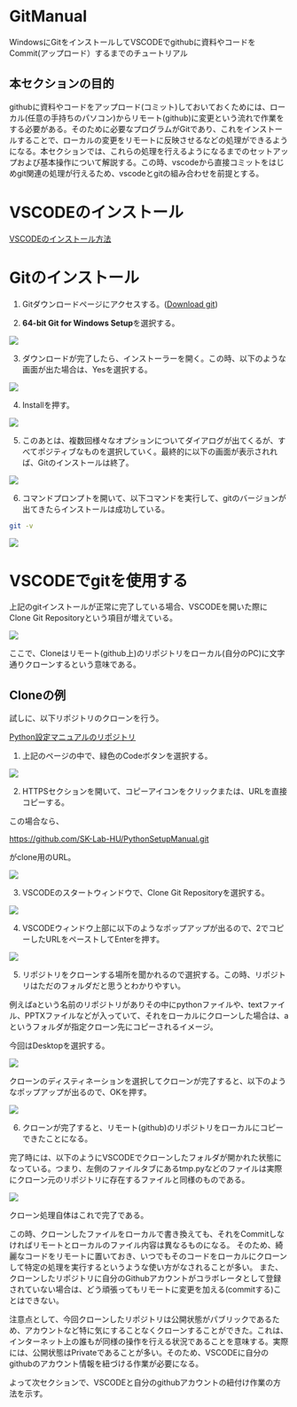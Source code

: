 # GitManual
WindowsにGitをインストールしてVSCODEでgithubに資料やコードをCommit(アップロード）するまでのチュートリアル

## 本セクションの目的

githubに資料やコードをアップロード(コミット)しておいておくためには、ローカル(任意の手持ちのパソコン)からリモート(github)に変更という流れで作業をする必要がある。そのために必要なプログラムがGitであり、これをインストールすることで、ローカルの変更をリモートに反映させるなどの処理ができるようになる。本セクションでは、これらの処理を行えるようになるまでのセットアップおよび基本操作について解説する。この時、vscodeから直接コミットをはじめgit関連の処理が行えるため、vscodeとgitの組み合わせを前提とする。


# VSCODEのインストール

[VSCODEのインストール方法](https://github.com/SK-Lab-HU/PythonSetupManual)

# Gitのインストール

1. Gitダウンロードページにアクセスする。([Download git](https://git-scm.com/download/win))

2. <b>64-bit Git for Windows Setup</b>を選択する。

![](images/git_downloadpage.png)

3. ダウンロードが完了したら、インストーラーを開く。この時、以下のような画面が出た場合は、Yesを選択する。

![](images/win_conf.png)

4. Installを押す。

![](images/1.png)

5. このあとは、複数回様々なオプションについてダイアログが出てくるが、すべてポジティブなものを選択していく。最終的に以下の画面が表示されれば、Gitのインストールは終了。

![](images/2.png)

6. コマンドプロンプトを開いて、以下コマンドを実行して、gitのバージョンが出てきたらインストールは成功している。

```Bash
git -v
```

![](images/3.png)

# VSCODEでgitを使用する

上記のgitインストールが正常に完了している場合、VSCODEを開いた際にClone Git Repositoryという項目が増えている。

![](images/vscode_st.png)

ここで、Cloneはリモート(github上)のリポジトリをローカル(自分のPC)に文字通りクローンするという意味である。

## Cloneの例

試しに、以下リポジトリのクローンを行う。

[Python設定マニュアルのリポジトリ](https://github.com/SK-Lab-HU/PythonSetupManual)

1. 上記のページの中で、緑色のCodeボタンを選択する。

![](images/PS.png)

2. HTTPSセクションを開いて、コピーアイコンをクリックまたは、URLを直接コピーする。

この場合なら、

https://github.com/SK-Lab-HU/PythonSetupManual.git

がclone用のURL。


![](images/Clone.png)

3. VSCODEのスタートウィンドウで、Clone Git Repositoryを選択する。

![](images/vscode_st.png)

4. VSCODEウィンドウ上部に以下のようなポップアップが出るので、2でコピーしたURLをペーストしてEnterを押す。

![](images/clone2.png)

5. リポジトリをクローンする場所を聞かれるので選択する。この時、リポジトリはただのフォルダだと思うとわかりやすい。

例えばaという名前のリポジトリがありその中にpythonファイルや、textファイル、PPTXファイルなどが入っていて、それをローカルにクローンした場合は、aというフォルダが指定クローン先にコピーされるイメージ。

今回はDesktopを選択する。

![](images/Sel.png)

クローンのディスティネーションを選択してクローンが完了すると、以下のようなポップアップが出るので、OKを押す。

![](images/Dialog1.png)

6. クローンが完了すると、リモート(github)のリポジトリをローカルにコピーできたことになる。

完了時には、以下のようにVSCODEでクローンしたフォルダが開かれた状態になっている。つまり、左側のファイルタブにあるtmp.pyなどのファイルは実際にクローン元のリポジトリに存在するファイルと同様のものである。

![](images/cloned.png)

クローン処理自体はこれで完了である。

この時、クローンしたファイルをローカルで書き換えても、それをCommitしなければリモートとローカルのファイル内容は異なるものになる。
そのため、綺麗なコードをリモートに置いておき、いつでもそのコードをローカルにクローンして特定の処理を実行するというような使い方がなされることが多い。
また、クローンしたリポジトリに自分のGithubアカウントがコラボレータとして登録されていない場合は、どう頑張ってもリモートに変更を加える(commitする)ことはできない。

注意点として、今回クローンしたリポジトリは公開状態がパブリックであるため、アカウントなど特に気にすることなくクローンすることができた。これは、インターネット上の誰もが同様の操作を行える状況であることを意味する。実際には、公開状態はPrivateであることが多い。そのため、VSCODEに自分のgithubのアカウント情報を紐づける作業が必要になる。

よって次セクションで、VSCODEと自分のgithubアカウントの紐付け作業の方法を示す。




